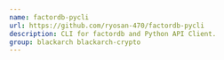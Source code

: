 ```yaml
---
name: factordb-pycli
url: https://github.com/ryosan-470/factordb-pycli
description: CLI for factordb and Python API Client.
group: blackarch blackarch-crypto
---
```

